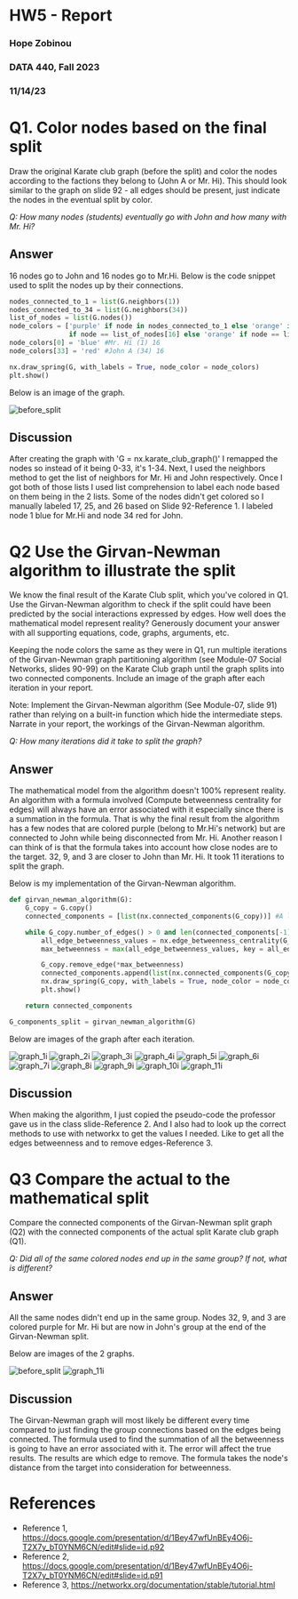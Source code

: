 # HW5 - Report
### Hope Zobinou  
### DATA 440, Fall 2023 
### 11/14/23

# Q1. Color nodes based on the final split 

Draw the original Karate club graph (before the split) and color the nodes according to the factions they belong to (John A or Mr. Hi). This should look similar to the graph on slide 92 - all edges should be present, just indicate the nodes in the eventual split by color.

*Q: How many nodes (students) eventually go with John and how many with Mr. Hi?*


## Answer
16 nodes go to John and 16 nodes go to Mr.Hi.
Below is the code snippet used to split the nodes up by their connections.

```python
nodes_connected_to_1 = list(G.neighbors(1))
nodes_connected_to_34 = list(G.neighbors(34))
list_of_nodes = list(G.nodes())
node_colors = ['purple' if node in nodes_connected_to_1 else 'orange' if node in nodes_connected_to_34 else 'purple' 
               if node == list_of_nodes[16] else 'orange' if node == list_of_nodes[25] else 'orange' if node == list_of_nodes[24] else 'grey' for node in G.nodes()]
node_colors[0] = 'blue' #Mr. Hi (1) 16
node_colors[33] = 'red' #John A (34) 16

nx.draw_spring(G, with_labels = True, node_color = node_colors)
plt.show()
```

Below is an image of the graph.


![before_split](https://github.com/HopeZobinou/data440/assets/81893993/74bc78f9-77fc-4e0f-a567-fbd77bd784da)

## Discussion
After creating the graph with 'G = nx.karate_club_graph()' I remapped the nodes so instead of it being 0-33, it's 1-34. Next, I used the neighbors method to get the list of neighbors for Mr. Hi and John respectively. Once I got both of those lists I used list comprehension to label
each node based on them being in the 2 lists. Some of the nodes didn't get colored so I manually
labeled 17, 25, and 26 based on Slide 92-Reference 1. I labeled node 1 blue for Mr.Hi and node 34 red for John.

# Q2 Use the Girvan-Newman algorithm to illustrate the split
We know the final result of the Karate Club split, which you've colored in Q1. Use the Girvan-Newman algorithm to check if the split could have been predicted by the social interactions expressed by edges. How well does the mathematical model represent reality?  Generously document your answer with all supporting equations, code, graphs, arguments, etc.

Keeping the node colors the same as they were in Q1, run multiple iterations of the Girvan-Newman graph partitioning algorithm (see Module-07 Social Networks, slides 90-99) on the Karate Club graph until the graph splits into two connected components. Include an image of the graph after each iteration in your report.  

Note: Implement the Girvan-Newman algorithm (See Module-07, slide 91) rather than relying on a built-in function which hide the intermediate steps. Narrate in your report, the workings of the Girvan-Newman algorithm.

*Q: How many iterations did it take to split the graph?* 

## Answer
The mathematical model from the algorithm doesn't 100% represent reality. An algorithm with a formula involved (Compute betweenness centrality for edges) will always have an error associated with it especially since there is a summation in the formula. That is why the final result from the algorithm has a few nodes that are colored purple (belong to Mr.Hi's network) but are connected to John while being disconnected from Mr. Hi. Another reason I can think of is that the formula takes into account how close nodes are to the target. 32, 9, and 3 are closer to John than Mr. Hi. It took 11 iterations to split the graph.

Below is my implementation of the Girvan-Newman algorithm.

```python
def girvan_newman_algorithm(G):
    G_copy = G.copy()
    connected_components = [list(nx.connected_components(G_copy))] #A list of all the components of the graph

    while G_copy.number_of_edges() > 0 and len(connected_components[-1]) != 2: #While the graph isn't already split in 2
        all_edge_betweenness_values = nx.edge_betweenness_centrality(G_copy) #List of all the edges betweenness values
        max_betweenness = max(all_edge_betweenness_values, key = all_edge_betweenness_values.get) #Gets the max betweenness value

        G_copy.remove_edge(*max_betweenness)
        connected_components.append(list(nx.connected_components(G_copy)))
        nx.draw_spring(G_copy, with_labels = True, node_color = node_colors)
        plt.show()

    return connected_components

G_components_split = girvan_newman_algorithm(G)
```
Below are images of the graph after each iteration.

![graph_1i](https://github.com/HopeZobinou/data440/assets/81893993/f56e8037-a724-4e11-85d2-ae003f23fd22)
![graph_2i](https://github.com/HopeZobinou/data440/assets/81893993/dcc75eca-5511-410a-a6dc-e24f2bfc3f8b)
![graph_3i](https://github.com/HopeZobinou/data440/assets/81893993/a0b22aa1-3482-41a4-a3eb-20e43954ab61)
![graph_4i](https://github.com/HopeZobinou/data440/assets/81893993/e40deb58-47fc-4ac7-9bdd-a908155248b6)
![graph_5i](https://github.com/HopeZobinou/data440/assets/81893993/b1b2c194-3e9e-41fc-a27d-2a1147860489)
![graph_6i](https://github.com/HopeZobinou/data440/assets/81893993/35483e38-0286-4f9a-9664-a7490135e823)
![graph_7i](https://github.com/HopeZobinou/data440/assets/81893993/f4861001-5924-4abd-be5a-aad047d39abc)
![graph_8i](https://github.com/HopeZobinou/data440/assets/81893993/62b335cd-5a20-47d5-9600-8172bbedb435)
![graph_9i](https://github.com/HopeZobinou/data440/assets/81893993/c0756b12-8421-4088-9f3b-059e8867bebf)
![graph_10i](https://github.com/HopeZobinou/data440/assets/81893993/9395ed03-4965-4358-8ef7-741cee51f5bd)
![graph_11i](https://github.com/HopeZobinou/data440/assets/81893993/728d14a7-4946-4ed2-a1ef-006835d6fccf)


## Discussion
When making the algorithm, I just copied the pseudo-code the professor gave us in the class slide-Reference 2. And I also had to look up the correct methods to use with networkx to get the values I needed. Like to get all the edges betweenness and to remove edges-Reference 3.


# Q3 Compare the actual to the mathematical split
Compare the connected components of the Girvan-Newman split graph (Q2) with the connected components of the actual split Karate club graph (Q1).

*Q: Did all of the same colored nodes end up in the same group?  If not, what is different?*

## Answer
All the same nodes didn't end up in the same group. Nodes 32, 9, and 3 are colored purple for Mr. Hi but are now in John's group at the end of the Girvan-Newman split.

Below are images of the 2 graphs.

![before_split](https://github.com/HopeZobinou/data440/assets/81893993/74bc78f9-77fc-4e0f-a567-fbd77bd784da)
![graph_11i](https://github.com/HopeZobinou/data440/assets/81893993/728d14a7-4946-4ed2-a1ef-006835d6fccf)

## Discussion
The Girvan-Newman graph will most likely be different every time compared to just finding the group connections based on the edges being connected. The formula used to find the summation of all the betweenness is going to have an error associated with it. The error will affect the true results. The results are which edge to remove. The formula takes the node's distance from the target into consideration for betweenness. 

# References

* Reference 1, <https://docs.google.com/presentation/d/1Bey47wfUnBEy4O6j-T2X7y_bT0YNM6CN/edit#slide=id.p92>
* Reference 2, <https://docs.google.com/presentation/d/1Bey47wfUnBEy4O6j-T2X7y_bT0YNM6CN/edit#slide=id.p91>
* Reference 3, <https://networkx.org/documentation/stable/tutorial.html> 
